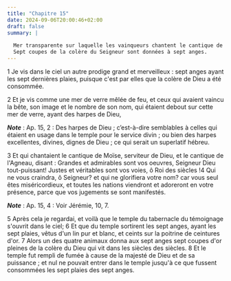 ```yaml
---
title: "Chapitre 15"
date: 2024-09-06T20:00:46+02:00
draft: false
summary: |
  
  Mer transparente sur laquelle les vainqueurs chantent le cantique de Moïse et le cantique de l’Agneau.
  Sept coupes de la colère du Seigneur sont données à sept anges.
---
```



1 Je vis dans le ciel un autre prodige grand et merveilleux : sept anges ayant les sept dernières plaies, puisque c'est par elles que la colère de Dieu a été consommée.


2 Et je vis comme une mer de verre mêlée de feu, et ceux qui avaient vaincu la bête, son image et le nombre de son nom, qui étaient debout sur cette mer de verre, ayant des harpes de Dieu,

***Note*** :  Ap. 15, 2 : Des harpes de Dieu ; c’est-à-dire semblables à celles qui étaient en usage dans le temple pour le service divin ; ou bien des harpes excellentes, divines, dignes de Dieu ; ce qui serait un superlatif hébreu.

3 Et qui chantaient le cantique de Moïse, serviteur de Dieu, et le cantique de l'Agneau, disant : Grandes et admirables sont vos oeuvres, Seigneur Dieu tout-puissant! Justes et véritables sont vos voies, ô Roi des siècles !4 Qui ne vous craindra, ô Seigneur? et qui ne glorifiera votre nom? car vous seul êtes miséricordieux, et toutes les nations viendront et adoreront en votre présence, parce que vos jugements se sont manifestés.

***Note*** :  Ap. 15, 4 : Voir Jérémie, 10, 7.


5 Après cela je regardai, et voilà que le temple du tabernacle du témoignage s'ouvrit dans le ciel; 6 Et que du temple sortirent les sept anges, ayant les sept plaies, vêtus d'un lin pur et blanc, et ceints sur la poitrine de ceintures d'or. 7 Alors un des quatre animaux donna aux sept anges sept coupes d'or pleines de la colère du Dieu qui vit dans les siècles des siècles. 8 Et le temple fut rempli de fumée à cause de la majesté de Dieu et de sa puissance ; et nul ne pouvait entrer dans le temple jusqu'à ce que fussent consommées les sept plaies des sept anges.

